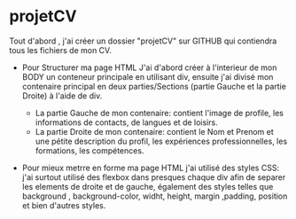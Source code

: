 # projetCV

Tout d'abord , j'ai créer un dossier "projetCV" sur GITHUB qui contiendra tous les fichiers de mon CV.
- Pour Structurer ma page HTML
J'ai d'abord créer à l'interieur de mon BODY un conteneur principale en utilisant div, ensuite j'ai divisé mon contenaire principal en deux parties/Sections (partie Gauche et la partie Droite) à l'aide de div.
    - La partie Gauche de mon contenaire: contient l'image de profile, les informations de contacts, de langues et de loisirs.
    - La partie Droite de mon contenaire: contient  le Nom et Prenom et une pétite description du profil, les expériences professionnelles, les formations, les compétences.

- Pour mieux metrre en forme ma page HTML j'ai utilisé des styles CSS:
j'ai surtout utilisé des flexbox dans presques chaque div afin de separer les elements de droite et de gauche, également des styles telles que background , background-color, widht, height, margin ,padding, position et bien d'autres styles.
